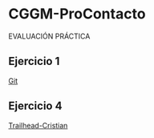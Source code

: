 # CGGM-ProContacto
EVALUACIÓN PRÁCTICA


## Ejercicio 1

[Git](https://platzi.com/clases/1557-git-github/19933-instalando-git-y-gitbash-en-windows/)

## Ejercicio 4

[Trailhead-Cristian](https://trailblazer.me/id/cgarcia222)
